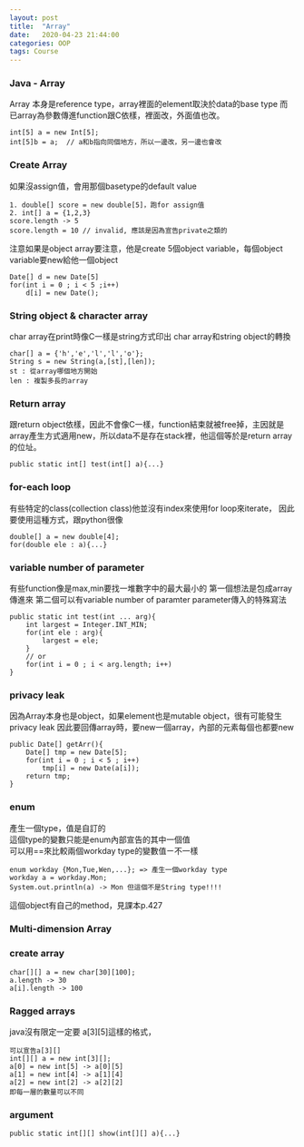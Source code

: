 ```yaml
---
layout: post
title:  "Array"
date:   2020-04-23 21:44:00
categories: OOP
tags: Course
---
```


### Java - Array

Array 本身是reference type，array裡面的element取決於data的base type
而已array為參數傳進function跟C依樣，裡面改，外面值也改。

```
int[5] a = new Int[5];
int[5]b = a;  // a和b指向同個地方，所以一邊改，另一邊也會改
```

### Create Array

如果沒assign值，會用那個basetype的default value

```
1. double[] score = new double[5]，跑for assign值
2. int[] a = {1,2,3}
score.length -> 5
score.length = 10 // invalid, 應該是因為宣告private之類的
```

注意如果是object array要注意，他是create 5個object variable，每個object variable要new給他一個object

```
Date[] d = new Date[5]
for(int i = 0 ; i < 5 ;i++)
    d[i] = new Date();
```

### String object & character array

char array在print時像C一樣是string方式印出
char array和string object的轉換

```
char[] a = {'h','e','l','l','o'};
String s = new String(a,[st],[len]);
st : 從array哪個地方開始
len : 複製多長的array
```
### Return array

跟return object依樣，因此不會像C一樣，function結束就被free掉，主因就是array產生方式適用new，所以data不是存在stack裡，他這個等於是return array的位址。

```
public static int[] test(int[] a){...}
```
### for-each loop

有些特定的class(collection class)他並沒有index來使用for loop來iterate，
因此要使用這種方式，跟python很像

```
double[] a = new double[4];
for(double ele : a){...}
```
### variable number of parameter

有些function像是max,min要找一堆數字中的最大最小的
第一個想法是包成array傳進來
第二個可以有variable number of paramter
parameter傳入的特殊寫法

```
public static int test(int ... arg){
    int largest = Integer.INT_MIN;
    for(int ele : arg){
        largest = ele;
    }
    // or
    for(int i = 0 ; i < arg.length; i++)
}
```

### privacy leak

因為Array本身也是object，如果element也是mutable object，很有可能發生privacy leak
因此要回傳array時，要new一個array，內部的元素每個也都要new

```
public Date[] getArr(){
    Date[] tmp = new Date[5];
    for(int i = 0 ; i < 5 ; i++)
        tmp[i] = new Date(a[i]);
    return tmp;
}
```
### enum

產生一個type，值是自訂的<br />
這個type的變數只能是enum內部宣告的其中一個值<br />
可以用==來比較兩個workday type的變數值ㄧ不一樣

```
enum workday {Mon,Tue,Wen,...}; => 產生一個workday type
workday a = workday.Mon;
System.out.println(a) -> Mon 但這個不是String type!!!!
```

這個object有自己的method，見課本p.427

### Multi-dimension Array

### create array

```
char[][] a = new char[30][100];
a.length -> 30
a[i].length -> 100
```

### Ragged arrays

java沒有限定一定要
a[3][5]這樣的格式，

```
可以宣告a[3][] 
int[][] a = new int[3][];
a[0] = new int[5] -> a[0][5]
a[1] = new int[4] -> a[1][4]
a[2] = new int[2] -> a[2][2] 
即每一層的數量可以不同
```
### argument

```
public static int[][] show(int[][] a){...}
```

